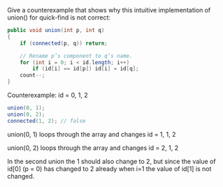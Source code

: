 Give a counterexample that shows why this intuitive implementation of union()
for quick-find is not correct:

```java
public void union(int p, int q)
{
    if (connected(p, q)) return;

    // Rename p’s component to q’s name.
    for (int i = 0; i < id.length; i++)
        if (id[i] == id[p]) id[i] = id[q];
    count--;
}
```

Counterexample: id = 0, 1, 2

```java
union(0, 1);
union(0, 2);
connected(1, 2); // false
```

union(0, 1) loops through the array and changes id = 1, 1, 2

union(0, 2) loops through the array and changes id = 2, 1, 2

In the second union the 1 should also change to 2, but since the value of id[0]
(p = 0) has changed to 2 already when i=1 the value of id[1] is not changed.
